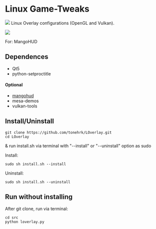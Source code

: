 
# Linux Game-Tweaks

![](src/res/cake-piece.png) Linux Overlay configurations (OpenGL and Vulkan).

![](assets/ksnip_20200824-154156.png)

For: MangoHUD

## Dependences 

- Qt5
- python-setproctitle

#### Optional

- [mangohud](https://github.com/flightlessmango/MangoHud)
- mesa-demos
- vulkan-tools



## Install/Uninstall

```
git clone https://github.com/tonehrk/LOverlay.git
cd LOverlay
```

& run install.sh via terminal with "--install" or "--uninstall" option as sudo

Install:
```
sudo sh install.sh --install
```
Uninstall:
```
sudo sh install.sh --uninstall
```

## Run without installing
After git clone, run via terminal: 
```
cd src
python loverlay.py
```
